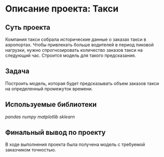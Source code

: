 
# Описание проекта: Такси
## Суть проекта

Компания такси собрала исторические данные о заказах такси в аэропортах. Чтобы привлекать больше водителей в период пиковой нагрузки, нужно спрогнозировать количество заказов такси на следующий час. Строится модель для такого предсказания.
## Задача

Построить модель, которая будет предсказывать объем заказов такси на определенный промежуток времени.

## Используемые библиотеки
*pandas*
*numpy*
*matplotlib*
*sklearn*

## Финальный вывод по проекту
В ходе выполнения проекта была получена модель с требуемой заказчиком точностью.

